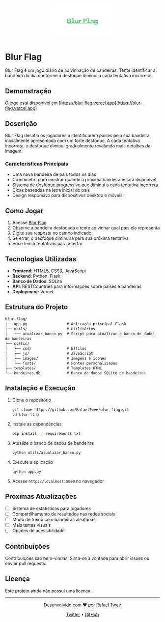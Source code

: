 <div align="center">
  <img src="static/images/blur-flag.png" alt="Blur Flag Logo" width="200">
</div>

# Blur Flag

Blur Flag é um jogo diário de adivinhação de bandeiras. Tente identificar a bandeira do dia conforme o desfoque diminui a cada tentativa incorreta!

## Demonstração

O jogo está disponível em [https://blur-flag.vercel.app](https://blur-flag.vercel.app)

## Descrição

Blur Flag desafia os jogadores a identificarem países pela sua bandeira, inicialmente apresentada com um forte desfoque. A cada tentativa incorreta, o desfoque diminui gradualmente revelando mais detalhes da imagem.

### Características Principais

- Uma nova bandeira de país todos os dias
- Cronômetro para mostrar quando a próxima bandeira estará disponível
- Sistema de desfoque progressivo que diminui a cada tentativa incorreta
- Dicas baseadas na letra inicial do país
- Design responsivo para dispositivos desktop e móveis

## Como Jogar

1. Acesse [Blur Flag](https://blur-flag.vercel.app)
2. Observe a bandeira desfocada e tente adivinhar qual país ela representa
3. Digite sua resposta no campo indicado
4. Se errar, o desfoque diminuirá para sua próxima tentativa
5. Você tem 5 tentativas para acertar

## Tecnologias Utilizadas

- **Frontend**: HTML5, CSS3, JavaScript
- **Backend**: Python, Flask
- **Banco de Dados**: SQLite
- **API**: RESTCountries para informações sobre países e bandeiras
- **Deployment**: Vercel

## Estrutura do Projeto

```
blur-flag/
├── app.py                  # Aplicação principal Flask
├── utils/                  # Utilitários
│   └── atualizar_banco.py  # Script para atualizar o banco de dados de bandeiras
├── static/
│   ├── css/                # Estilos
│   ├── js/                 # JavaScript
│   ├── images/             # Imagens e ícones
│   └── fonts/              # Fontes personalizadas
├── templates/              # Templates HTML
└── bandeiras.db            # Banco de dados SQLite de bandeiras
```

## Instalação e Execução

1. Clone o repositório
   ```bash
   git clone https://github.com/RafaelTwee/blur-flag.git
   cd blur-flag
   ```

2. Instale as dependências
   ```bash
   pip install -r requirements.txt
   ```

3. Atualize o banco de dados de bandeiras
   ```bash
   python utils/atualizar_banco.py
   ```

4. Execute a aplicação
   ```bash
   python app.py
   ```

5. Acesse `http://localhost:5000` no navegador

## Próximas Atualizações

- [ ] Sistema de estatísticas para jogadores
- [ ] Compartilhamento de resultados nas redes sociais
- [ ] Modo de treino com bandeiras aleatórias
- [ ] Mais temas visuais
- [ ] Opções de acessibilidade

## Contribuições

Contribuições são bem-vindas! Sinta-se à vontade para abrir issues ou enviar pull requests.

## Licença

Este projeto ainda não possui uma licença.

---

<div align="center">
  <p>
    Desenvolvido com ❤️ por <a href="https://github.com/RafaelTwee">Rafael Twee</a>
  </p>
  <p>
    <a href="https://twitter.com/tweevlr">Twitter</a> •
    <a href="https://github.com/RafaelTwee/blur-flag">GitHub</a>
  </p>
</div>
